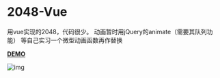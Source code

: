 # 2048-Vue

用vue实现的2048，代码很少。
动画暂时用jQuery的animate（需要其队列功能）
等自己实习一个微型动画函数再作替换

**[DEMO](http://www.ccc5.cc/2048)**

![img](http://imgur.com/a/DtGzw)
